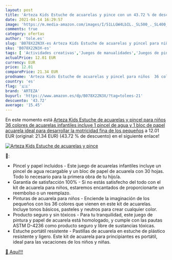 ```yaml
---
layout: post
title: 'Arteza Kids Estuche de acuarelas y pince con un 43.72 % de descuento'
date: 2021-04-14 16:29:57
image: 'https://m.media-amazon.com/images/I/51LLGW4LbIL._SL500_._SL400_.jpg'
comments: true
category: ofertas
author: 'tole.es'
slug: 'B078X22N3X-es Arteza Kids Estuche de acuarelas y pincel para niños 36...'
sku: 'B078X22N3X-es'
tags: [ 'Actividades creativas','Juegos de manualidades','Juegos de pintura para niños','Juguetes','Juguetes y juegos','acuarelas','arteza', ]
actualPrice: 12.01 EUR
currency: EUR
price: 12.01
comparePrice: 21.34 EUR
prodname: 'Arteza Kids Estuche de acuarelas y pincel para niños  36 colores de acuarelas infantiles  incluye 1 pincel de agua y 1 bloc de papel acuarela  ideal para desarrollar la motricidad fina de los pequeños'
country: 'es'
flag: '🇪🇸'
brand: 'ARTEZA'
buyurl: 'https://www.amazon.es/dp/B078X22N3X/?tag=tolees-21'
descuento: '43.72'
average: '15.45'
---
```


En este momento está [Arteza Kids Estuche de acuarelas y pincel para niños  36 colores de acuarelas infantiles  incluye 1 pincel de agua y 1 bloc de papel acuarela  ideal para desarrollar la motricidad fina de los pequeños](https://www.amazon.es/dp/B078X22N3X/?tag=tolees-21) a 12.01 EUR (original: 21.34 EUR) (43.72 %  de descuento) en el siguiente enlace!

[![Arteza Kids Estuche de acuarelas y pince](https://m.media-amazon.com/images/I/51LLGW4LbIL._SL500_._SL400_.jpg)](https://www.amazon.es/dp/B078X22N3X/?tag=tolees-21)

🔎:

- Pincel y papel incluidos - Este juego de acuarelas infantiles incluye un pincel de agua recargable y un bloc de papel de acuarela con 30 hojas. Todo lo necesario para la primera obra de tu hijo/a.
- Garantía de satisfacción 100% - Si no estás satisfecho del todo con el kit de acuarela para niños, estaremos encantados de proporcionarte un reembolso o un reemplazo.
- Pinturas de acuarela para niños - Enciende la imaginación de los pequeños con los 36 colores que vienen en este kit de acuarelas. Incluye tonos básicos, pasteles y neutros para crear cualquier color.
- Producto seguro y sin tóxicos - Para tu tranquilidad, este juego de pintura y papel de acuarela está homologado, y cumple con las pautas ASTM D-4236 como producto seguro y libre de sustancias tóxicas.
- Estuche portátil resistente - Pastillas de acuarela en estuche de plástico resistente y ligero. Este kit de acuarela para principiantes es portátil, ideal para las vacaciones de los niños y niñas.

[🛒 Aquí!!!](https://www.amazon.es/dp/B078X22N3X/?tag=tolees-21)
